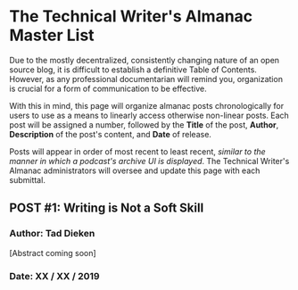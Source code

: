 # The Technical Writer's Almanac Master List

Due to the mostly decentralized, consistently changing nature of an open source blog, it is difficult to establish a 
definitive Table of Contents. However, as any professional documentarian will remind you, organization is crucial for
a form of communication to be effective.

With this in mind, this page will organize almanac posts chronologically for users to use as a means to linearly access otherwise
non-linear posts. Each post will be assigned a number, followed by the **Title** of the post, **Author**, **Description** of the
post's content, and **Date** of release.

Posts will appear in order of most recent to least recent, *similar to the manner in which a podcast's archive UI is displayed*. 
The Technical Writer's Almanac administrators will oversee and update this page with each submittal.

## POST #1: Writing is Not a Soft Skill
### Author: Tad Dieken
[Abstract coming soon]
### Date: XX / XX / 2019
